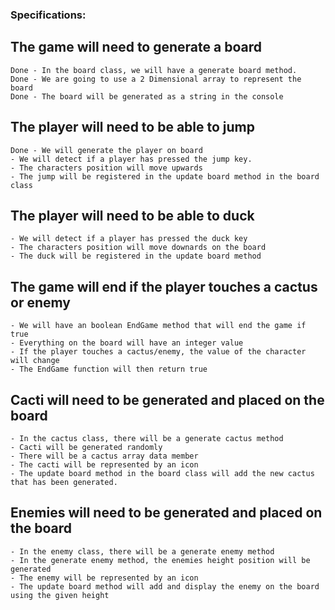 ### Specifications:
## The game will need to generate a board
	Done - In the board class, we will have a generate board method.
	Done - We are going to use a 2 Dimensional array to represent the board
	Done - The board will be generated as a string in the console
## The player will need to be able to jump
	Done - We will generate the player on board
	- We will detect if a player has pressed the jump key.
	- The characters position will move upwards
	- The jump will be registered in the update board method in the board class
## The player will need to be able to duck
	- We will detect if a player has pressed the duck key
	- The characters position will move downards on the board
	- The duck will be registered in the update board method
## The game will end if the player touches a cactus or enemy
	- We will have an boolean EndGame method that will end the game if true
	- Everything on the board will have an integer value
	- If the player touches a cactus/enemy, the value of the character will change
	- The EndGame function will then return true
## Cacti will need to be generated and placed on the board
	- In the cactus class, there will be a generate cactus method
	- Cacti will be generated randomly
	- There will be a cactus array data member
	- The cacti will be represented by an icon
	- The update board method in the board class will add the new cactus that has been generated.
## Enemies will need to be generated and placed on the board
	- In the enemy class, there will be a generate enemy method
	- In the generate enemy method, the enemies height position will be generated
	- The enemy will be represented by an icon
	- The update board method will add and display the enemy on the board using the given height